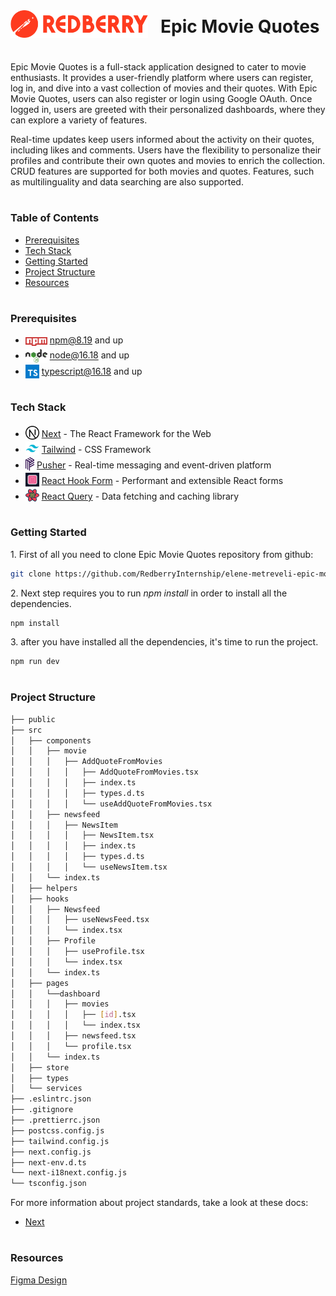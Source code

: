 <div style="display:flex; align-items: center">
  <img src="public/readme/assets/logo-redberry.png" alt="logo" width="220" style="margin-right: 20px" />
  <h1 style="position:relative; top: -6px" >Epic Movie Quotes</h1>
</div>

Epic Movie Quotes is a full-stack application designed to cater to movie enthusiasts. It provides a user-friendly platform where users can register, log in, and dive into a vast collection of movies and their quotes. With Epic Movie Quotes, users can also register or login using Google OAuth. Once logged in, users are greeted with their personalized dashboards, where they can explore a variety of features.

Real-time updates keep users informed about the activity on their quotes, including likes and comments. Users have the flexibility to personalize their profiles and contribute their own quotes and movies to enrich the collection. CRUD features are supported for both movies and quotes. Features, such as multilinguality and data searching are also supported.

#

### Table of Contents

- [Prerequisites](#prerequisites)
- [Tech Stack](#tech-stack)
- [Getting Started](#getting-started)
- [Project Structure](#project-structure)
- [Resources](#resources)

#

### Prerequisites

- <img src="public/readme/assets/npm.png" width="35" style="position: relative; top: 4px" /> npm@8.19 and up
- <img src="public/readme/assets/node.png" width="35" style="position: relative; top: 6px" /> node@16.18 and up
- <img src="public/readme/assets/typescript.png" width="22" style="position: relative; top: 6px" /> typescript@16.18 and up

#

### Tech Stack

- <img src="public/readme/assets/next.png" height="22" style="position: relative; top: 4px" /> [Next](https://nextjs.org/) - The React Framework for the Web
- <img src="public/readme/assets/tailwind.png" height="22" style="position: relative; top: 4px" /> [Tailwind](https://tailwindui.com/) - CSS Framework
- <img src="public/readme/assets/pusher.png" height="22" style="position: relative; top: 4px" /> [Pusher](https://pusher.com/) - Real-time messaging and event-driven platform
- <img src="public/readme/assets/react-hook-form.png" height="22" style="position: relative; top: 4px" /> [React Hook Form](https://react-hook-form.com/) - Performant and extensible React forms
- <img src="public/readme/assets/react-query.png" height="22" style="position: relative; top: 4px" /> [React Query](https://www.npmjs.com/package/react-query) - Data fetching and caching library

#

### Getting Started

1\. First of all you need to clone Epic Movie Quotes repository from github:

```sh
git clone https://github.com/RedberryInternship/elene-metreveli-epic-movie-quotes-front
```

2\. Next step requires you to run _npm install_ in order to install all the dependencies.

```sh
npm install
```

3\. after you have installed all the dependencies, it's time to run the project.

```sh
npm run dev
```

#

### Project Structure

```bash
├── public
├── src
│   ├── components
│   │   ├── movie
│   │   │   ├── AddQuoteFromMovies
│   │   │   │   ├── AddQuoteFromMovies.tsx
│   │   │   │   ├── index.ts
│   │   │   │   ├── types.d.ts
│   │   │   │   └── useAddQuoteFromMovies.tsx
│   │   ├── newsfeed
│   │   │   ├── NewsItem
│   │   │   │   ├── NewsItem.tsx
│   │   │   │   ├── index.ts
│   │   │   │   ├── types.d.ts
│   │   │   │   └── useNewsItem.tsx
│   │   └── index.ts
│   ├── helpers
│   ├── hooks
│   │   ├── Newsfeed
│   │   │   ├── useNewsFeed.tsx
│   │   │   └── index.tsx
│   │   ├── Profile
│   │   │   ├── useProfile.tsx
│   │   │   └── index.tsx
│   │   └── index.ts
│   ├── pages
│   │   └──dashboard
│   │   │   ├── movies
│   │   │   │   ├── [id].tsx
│   │   │   │   └── index.tsx
│   │   │   ├── newsfeed.tsx
│   │   │   └── profile.tsx
│   │   └── index.ts
│   ├── store
│   ├── types
│   └── services
├── .eslintrc.json
├── .gitignore
├── .prettierrc.json
├── postcss.config.js
├── tailwind.config.js
├── next.config.js
├── next-env.d.ts
└── next-i18next.config.js
└── tsconfig.json
```

For more information about project standards, take a look at these docs:

- [Next](https://nextjs.org/docs)

#

### Resources

[Figma Design](https://www.figma.com/file/5uMXCg3itJwpzh9cVIK3hA/Movie-Quotes-Bootcamp-assignment?type=design&node-id=0-1&mode=design&t=c5A843fLo1dWnBRi-0)
